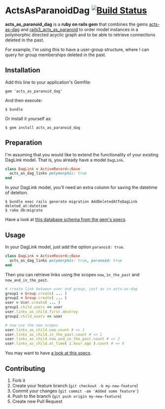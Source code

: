 # ActsAsParanoidDag  [![Build Status](https://secure.travis-ci.org/fiedl/acts_as_paranoid_dag.png?branch=master)](http://travis-ci.org/fiedl/acts_as_paranoid_dag)

**acts_as_paranoid_dag** is a **ruby on rails gem** that combines the gems [acts-as-dag](https://github.com/resgraph/acts-as-dag) and [rails3_acts_as_paranoid](https://github.com/goncalossilva/rails3_acts_as_paranoid) to order model instances in a polymorphic directed acyclic graph and to be able to retrieve connections deleted in the past.

For example, I'm using this to have a user-group structure, where I can query for group memberships deleted in the past.


## Installation

Add this line to your application's Gemfile:

    gem 'acts_as_paranoid_dag'

And then execute:

    $ bundle

Or install it yourself as:

    $ gem install acts_as_paranoid_dag
	
## Preparation

I'm assuming that you would like to extend the functionality of your existing DagLink model. That is, you already have a model `DagLink`.
```ruby
class DagLink < ActiveRecord::Base
  acts_as_dag_links polymorphic: true
end
```

In your DagLink model, you'll need an extra column for saving the datetime of deletion.
```
$ bundle exec rails generate migration AddDeletedAtToDagLink deleted_at:datetime
$ rake db:migrate
```

Have a look at [this database schema from the gem's specs](https://github.com/fiedl/acts_as_paranoid_dag/blob/master/spec/support/schema.rb). 

## Usage

In your DagLink model, just add the option `paranoid: true`.

```ruby
class DagLink < ActiveRecord::Base
  acts_as_dag_links polymorphic: true, paranoid: true
end
```

Then you can retrieve links using the scopes `now`, `ìn_the_past` and `now_and_in_the_past`.

```ruby
# create link between user and group, just as in acts-as-dag
group1 = Group.create( ... )
group2 = Group.create( ... )
user = User.create( ... )
group1.child_users << user
user.links_as_child.first.destroy
group2.child_users << user

# now use the new scopes
user.links_as_child.now.count # => 1
user.links_as_child.in_the_past.count # => 1
user.links_as_child.now_and_in_the_past.count # => 2
user.links_as_child.at_time( 1.hour.ago ).count # => 0
```

You may want to have [a look at this specs](https://github.com/fiedl/acts_as_paranoid_dag/blob/master/spec/acts_as_paranoid_dag/model_additions_spec.rb).

## Contributing

1. Fork it
2. Create your feature branch (`git checkout -b my-new-feature`)
3. Commit your changes (`git commit -am 'Added some feature'`)
4. Push to the branch (`git push origin my-new-feature`)
5. Create new Pull Request
